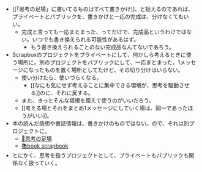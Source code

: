 - [[「思考の足場」に書いてるものはすべて書きかけ]]、と捉えるのであれば、プライベートとパブリックを、書きかけと一応の完成は、分けなくてもいい。
	- 完成と言っても一応まとまった、ってだけで、完成品というわけではない。いつでも書き換えられる可能性があるはず。
		- もう書き換えられることのない完成品なんてないであろう。
- Scrapboxのプロジェクトをプライベートにして、何かしら考えるときに使う場所に。別のプロジェクトをパブリックにして、一応まとまった、1メッセージになったものを置く場所としてたけど、その切り分けはいらない。
	- 使い分けたら、使いづらくなる。
		- [[なにも気にせず考えることに集中できる環境が、思考を駆動させる]]のに、それに反する。
	- また、きっとそんな垣根を超えて使うのがいいだろう。
	- [[考える場とそれをまとめ1メッセージにしていく場は、同一であったほうがいい]]。
- 本の読んだ感想や書誌情報は、書きかけのものではない。ので、それは別プロジェクトに。
	- [🧠思考の足場](https://scrapbox.io/thst/)
	- [📚book scrapbook](https://scrapbox.io/bsc/)
- とにかく、思考を扱うプロジェクトとして、プライベートもパブリックも関係なく扱っていく。